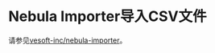 # Nebula Importer导入CSV文件

请参见[vesoft-inc/nebula-importer](https://github.com/vesoft-inc/nebula-importer/blob/v1/README_zh-CN.md)。
